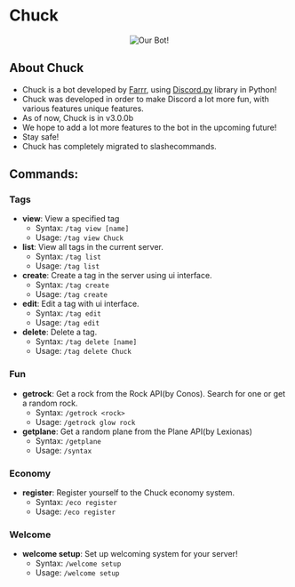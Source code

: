 # Chuck
<p align="center">
  <img alt="Our Bot!" src="https://cdn.discordapp.com/emojis/861955812854202378.png">
</p>

## About Chuck
- Chuck is a bot developed by [Farrr](https://github.com/unrealfar), using [Discord.py](https://discord.gg/dpy) library in Python!
- Chuck was developed in order to make Discord a lot more fun, with various features unique features.
- As of now, Chuck is in v3.0.0b
- We hope to add a lot more features to the bot in the upcoming future!
- Stay safe!
- Chuck has completely migrated to slashecommands.

## Commands:
### Tags
- **view**: View a specified tag
    - Syntax: `/tag view [name]`
    - Usage: `/tag view Chuck`
- **list**: View all tags in the current server.
    - Syntax: `/tag list`
    - Usage: `/tag list`
- **create**: Create a tag in the server using ui interface.
    - Syntax: `/tag create`
    - Usage: `/tag create`
- **edit**: Edit a tag with ui interface.
    - Syntax: `/tag edit`
    - Usage: `/tag edit`
- **delete**: Delete a tag.
    - Syntax: `/tag delete [name]`
    - Usage: `/tag delete Chuck`

### Fun
- **getrock**: Get a rock from the Rock API(by Conos). Search for one or get a random rock.
    - Syntax: `/getrock <rock>`
    - Usage: `/getrock glow rock`
- **getplane**: Get a random plane from the Plane API(by Lexionas)
    - Syntax: `/getplane`
    - Usage: `/syntax`

### Economy
- **register**: Register yourself to the Chuck economy system.
    - Syntax: `/eco register`
    - Usage: `/eco register`

### Welcome
- **welcome setup**: Set up welcoming system for your server!
    - Syntax: `/welcome setup`
    - Usage: `/welcome setup`

